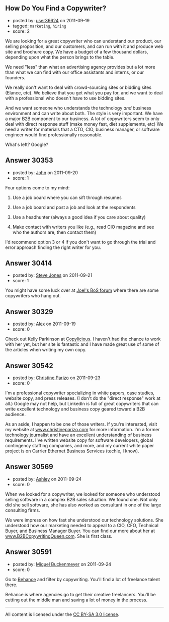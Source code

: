 ## How Do You Find a Copywriter?

- posted by: [user36624](https://stackexchange.com/users/-1/13412-user36624) on 2011-09-19
- tagged: `marketing`, `hiring`
- score: 2

We are looking for a great copywriter who can understand our product, our selling proposition, and our customers, and can run with it and produce web site and brochure copy. We have a budget of a few thousand dollars, depending upon what the person brings to the table. 

We need "less" than what an advertising agency provides but a lot more than what we can find with our office assistants and interns, or our founders. 

We really don't want to deal with crowd-sourcing sites or bidding sites (Elance, etc). We believe that you get what you pay for, and we want to deal with a professional who doesn't have to use bidding sites. 

And we want someone who understands the technology *and* business environment and can write about both. The style is very important. We have a major B2B component to our business. A lot of copywriters seem to only deal with direct response stuff (make money fast, diet supplements, etc) We need a writer for materials that a CTO, CIO, business manager, or software engineer would find professionally reasonable. 

What's left? Google? 


## Answer 30353

- posted by: [John](https://stackexchange.com/users/-1/13157-john) on 2011-09-20
- score: 1

Four options come to my mind:

1) Use a job board where you can sift through resumes

2) Use a job board and post a job and look at the respondents

3) Use a headhunter (always a good idea if you care about quality)

4) Make contact with writers you like (e.g., read CIO magazine and see who the authors are, then contact them)

I'd recommend option 3 or 4 if you don't want to go through the trial and error approach finding the right writer for you.


## Answer 30414

- posted by: [Steve Jones](https://stackexchange.com/users/-1/12985-steve-jones) on 2011-09-21
- score: 1

<p>You might have some luck over at <a href="http://discuss.joelonsoftware.com/default.asp?biz" rel="nofollow">Joel's BoS forum</a> where there are some copywriters who hang out.</p>



## Answer 30329

- posted by: [Alex](https://stackexchange.com/users/-1/12744-alex) on 2011-09-19
- score: 0

<p>Check out Kelly Parkinson at <a href="http://www.copylicious.com/" rel="nofollow">Copylicious</a>. I haven't had the chance to work with her yet, but her site is fantastic and I have made great use of some of the articles when writing my own copy.</p>



## Answer 30542

- posted by: [Christine Parizo](https://stackexchange.com/users/-1/13493-christine-parizo) on 2011-09-23
- score: 0

<p>I'm a professional copywriter specializing in white papers, case studies, website copy, and press releases.  (I don't do the "direct response" work at all.)  Google may not help, but LinkedIn is full of great copywriters that can write excellent technology and business copy geared toward a B2B audience.</p>

<p>As an aside, I happen to be one of those writers.  If you're interested, visit my website at <a href="http://www.christineparizo.com" rel="nofollow">www.christineparizo.com</a> for more information.  I'm a former technology journalist and have an excellent understanding of business requirements.  I've written website copy for software developers, global contingency staffing companies, and more, and my current white paper project is on Carrier Ethernet Business Services (techie, I know).</p>



## Answer 30569

- posted by: [Ashley](https://stackexchange.com/users/-1/13502-ashley) on 2011-09-24
- score: 0

When we looked for a copywriter, we looked for someone who understood selling software in a complex B2B sales situation.  We found one. Not only did she sell software, she has also worked as consultant in one of the large consulting firms.  

We were impress on how fast she understood our technology solutions. She understood how our marketing needed to appeal to a CIO, CFO, Technical Buyer, and Business Manager Buyer. You can find our more about her at www.B2BCopywritingQueen.com.  She is first class.


## Answer 30591

- posted by: [Miguel Buckenmeyer](https://stackexchange.com/users/-1/2383-miguel-buckenmeyer) on 2011-09-24
- score: 0

<p>Go to <a href="http://www.behance.net" rel="nofollow">Behance</a> and filter by copywriting. You'll find a lot of freelance talent there. </p>

<p>Behance is where agencies go to get their creative freelancers. You'll be cutting out the middle man and saving a lot of money in the process.</p>




---

All content is licensed under the [CC BY-SA 3.0 license](https://creativecommons.org/licenses/by-sa/3.0/).
